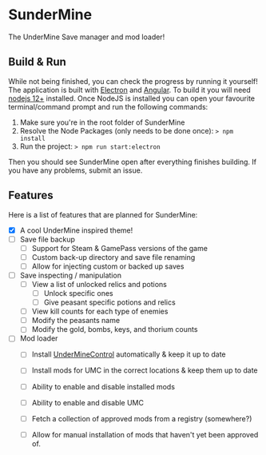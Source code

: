 # SunderMine
The UnderMine Save manager and mod loader!

## Build & Run
While not being finished, you can check the progress by running it yourself! The application is built with [Electron](https://www.electronjs.org/) and [Angular](https://angular.io/).
To build it you will need [nodejs 12+](https://nodejs.org/en/) installed. Once NodeJS is installed you can open your favourite terminal/command prompt and run the following commands:

1) Make sure you're in the root folder of SunderMine
2) Resolve the Node Packages (only needs to be done once): ```> npm install```
3) Run the project: ```> npm run start:electron```

Then you should see SunderMine open after everything finishes building. If you have any problems, submit an issue.

## Features
Here is a list of features that are planned for SunderMine:
- [x] A cool UnderMine inspired theme!
- [ ] Save file backup
    - [ ] Support for Steam & GamePass versions of the game
    - [ ] Custom back-up directory and save file renaming
    - [ ] Allow for injecting custom or backed up saves
- [ ] Save inspecting / manipulation
    - [ ] View a list of unlocked relics and potions
        - [ ] Unlock specific ones
        - [ ] Give peasant specific potions and relics
    - [ ] View kill counts for each type of enemies
    - [ ] Modify the peasants name
    - [ ] Modify the gold, bombs, keys, and thorium counts
- [ ] Mod loader
    - [ ] Install [UnderMineControl](https://github.com/underminecontrol/underminecontrol) automatically & keep it up to date
    - [ ] Install mods for UMC in the correct locations & keep them up to date
    - [ ] Ability to enable and disable installed mods
    - [ ] Ability to enable and disable UMC
    - [ ] Fetch a collection of approved mods from a registry (somewhere?)
    - [ ] Allow for manual installation of mods that haven't yet been approved of.

